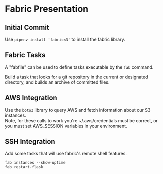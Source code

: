 # Fabric Presentation

## Initial Commit

Use `pipenv install 'fabric<3'` to install the fabric library.

## Fabric Tasks

A "fabfile" can be used to define tasks executable by the `fab` command.  

Build a task that looks for a git repository in the current or designated directory, and builds an archive of committed files.

## AWS Integration

Use the `boto3` library to query AWS and fetch information about our S3 instances.  
Note, for these calls to work you're ~/.aws/credentials must be correct, 
or you must set AWS_SESSION variables in your environment.

## SSH Integration

Add some tasks that will use fabric's remote shell features.

```
fab instances --show-uptime
fab restart-flask
```
